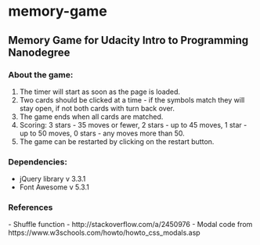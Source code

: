 # memory-game

<h2>Memory Game for Udacity Intro to Programming Nanodegree</h2>

<h3>About the game:</h3>

1. The timer will start as soon as the page is loaded.
2. Two cards should be clicked at a time - if the symbols match they will stay open, if not both cards with turn back over.
3. The game ends when all cards are matched.
4. Scoring: 3 stars - 35 moves or fewer, 2 stars - up to 45 moves, 1 star - up to 50 moves, 0 stars - any moves more than 50.
5. The game can be restarted by clicking on the restart button.

<h3>Dependencies:</h3>

- jQuery library v 3.3.1
- Font Awesome v 5.3.1

<h3>References</h3>
- Shuffle function - http://stackoverflow.com/a/2450976
- Modal code from https://www.w3schools.com/howto/howto_css_modals.asp
